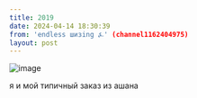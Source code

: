 ```yaml
---
title: 2019
date: 2024-04-14 18:30:39
from: 'endless шизing ⍼' (channel1162404975)
layout: post
---
```


![image](photos/photo_308@14-04-2024_18-30-39.jpg)

я и мой типичный заказ из ашана
